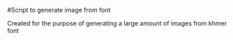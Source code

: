 #Script to generate image from font

Created for the purpose of generating a large amount of images from khmer font


